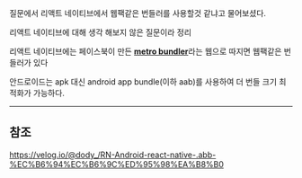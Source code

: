 질문에서 리액트 네이티브에서 웹팩같은 번들러를 사용할것 같냐고 물어보셨다.

리액트 네이티브에 대해 생각 해보지 않은 질문이라 정리

리액트 네이티브에는 페이스북이 만든 [**metro bundler**](https://facebook.github.io/metro/docs/getting-started)라는 웹으로 따지면 웹팩같은 번들러가 있다

안드로이드는 apk 대신 android app bundle(이하 aab)를 사용하여 더 번들 크기 최적화가 가능하다.

---

## 참조

https://velog.io/@dody_/RN-Android-react-native-.abb-%EC%B6%94%EC%B6%9C%ED%95%98%EA%B8%B0
